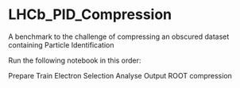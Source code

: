 # LHCb_PID_Compression
A benchmark to the challenge of compressing an obscured dataset containing Particle Identification


Run the following notebook in this order:

Prepare
Train
Electron Selection
Analyse Output
ROOT compression
